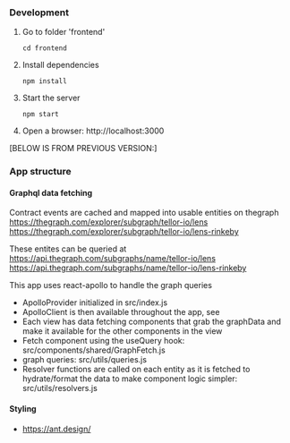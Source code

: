 ### Development

1. Go to folder 'frontend'

   `cd frontend`

2. Install dependencies

   `npm install`

3. Start the server

   `npm start`

4. Open a browser: http://localhost:3000

[BELOW IS FROM PREVIOUS VERSION:]

### App structure

#### Graphql data fetching

Contract events are cached and mapped into usable entities on thegraph
https://thegraph.com/explorer/subgraph/tellor-io/lens
https://thegraph.com/explorer/subgraph/tellor-io/lens-rinkeby

These entites can be queried at
https://api.thegraph.com/subgraphs/name/tellor-io/lens
https://api.thegraph.com/subgraphs/name/tellor-io/lens-rinkeby

This app uses react-apollo to handle the graph queries

- ApolloProvider initialized in src/index.js
- ApolloClient is then available throughout the app, see
- Each view has data fetching components that grab the graphData and make it available for the other components in the view
- Fetch component using the useQuery hook: src/components/shared/GraphFetch.js
- graph queries: src/utils/queries.js
- Resolver functions are called on each entity as it is fetched to hydrate/format the data to make component logic simpler: src/utils/resolvers.js

#### Styling

- https://ant.design/
